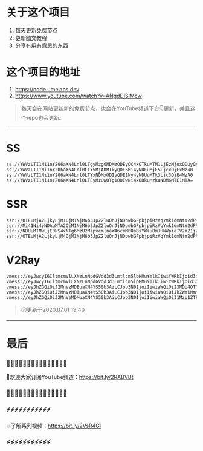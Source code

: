 # 关于这个项目
1. 每天更新免费节点
2. 更新图文教程
3. 分享有用有意思的东西

# 这个项目的地址
1. https://node.umelabs.dev
2. https://www.youtube.com/watch?v=ANgdDISlMcw

> 每天会在网站更新新的免费节点，也会在YouTube频道下方👇更新，并且这个repo也会更新。



---

# SS

```http
ss://YWVzLTI1Ni1nY206aXN4Lnl0LTgyMzg0MDMzQDEyOC4xOTkuMTM1LjEzMjoxODUyOA==
ss://YWVzLTI1Ni1nY206aXN4Lnl0LTY5MjA0MTkyQDE5Mi4yNDEuMjE5LjcxOjExMzk0
ss://YWVzLTI1Ni1nY206aXN4Lnl0LTYxNDMxODIyQDE1Ny4yNDUuMTk3Ljc3OjE4MzA0
ss://YWVzLTI1Ni1nY206aXN4Lnl0LTEyMzUwOTg1QDIwNi4xODkuMzkuNDM6MTE1MTA=
```

# SSR

```http
ssr://OTEuMjA2LjkyLjM1OjM1NjM6b3JpZ2luOnJjNDpwbGFpbjpiRzVqYmk1dmNtY2dPR3gwLz9vYmZzcGFyYW09JnJlbWFya3M9NUwtRTZMLWM1TGljUVEmZ3JvdXA9VEc1amJpNXZjbWM
ssr://Mi41Ni4yNDAuMTA2OjM1NjM6b3JpZ2luOnJjNDpwbGFpbjpiRzVqYmk1dmNtY2dPR3gwLz9vYmZzcGFyYW09JnJlbWFya3M9NUwtRTZMLWM1TGljUWcmZ3JvdXA9VEc1amJpNXZjbWM
ssr://NDUuMTMwLjE0NS4xNTg6MzU2MzpvcmlnaW46cmM0OnBsYWluOmJHNWpiaTV2Y21jZ09HeDAvP29iZnNwYXJhbT0mcmVtYXJrcz01TC1FNkwtYzVMaWNRdyZncm91cD1URzVqYmk1dmNtYw
ssr://OTEuMjA2LjkyLjM4OjM1NjM6b3JpZ2luOnJjNDpwbGFpbjpiRzVqYmk1dmNtY2dPR3gwLz9vYmZzcGFyYW09JnJlbWFya3M9NUwtRTZMLWM1TGljUkEmZ3JvdXA9VEc1amJpNXZjbWM
```

# V2Ray

```http
vmess://eyJwcyI6IltmcmVlLXNzLnNpdGVdd3d3Lmtlcm5lbHMuYmlkIiwiYWRkIjoid3d3Lmtlcm5lbHMuYmlkIiwicG9ydCI6IjQ0MyIsImlkIjoiYWU1NDY5NGUtMTgxMS01OGY0LTMxZmEtYjQ3M2ZkYzRlOTI3IiwiYWlkIjoiMCIsIm5ldCI6IndzIiwidHlwZSI6Im5vbmUiLCJob3N0IjoiL3dzIiwidGxzIjoidGxzIn0=
vmess://eyJwcyI6IltmcmVlLXNzLnNpdGVdd3d3Lmtlcm5lbHMuYmlkIiwiYWRkIjoid3d3Lmtlcm5lbHMuYmlkIiwicG9ydCI6IjgwIiwiaWQiOiI1NDY5ZGQ4ZC04NzA2LWRiZmEtMjNlYS02YzllYjBhMDJlMGEiLCJhaWQiOiIwIiwibmV0Ijoid3MiLCJ0eXBlIjoibm9uZSIsImhvc3QiOiIvd3MiLCJ0bHMiOiJub25lIn0=
vmess://eyJhZGQiOiJ2MnVzMDEuaXN4YS50b3AiLCJob3N0IjoiIiwiaWQiOiI3MDU4OTNiNi1lMDJmLTRkODEtYmMwMi0yZDVmOWU4MmU2YTYiLCJuZXQiOiJ3cyIsInBhdGgiOiJcL3JheSIsInBvcnQiOiI0NDMiLCJwcyI6ImlzeC55dC0wMSIsInRscyI6InRscyIsInYiOjIsImFpZCI6MCwidHlwZSI6Im5vbmUifQo=
vmess://eyJhZGQiOiJ2MnVzMDIuaXN4YS50b3AiLCJob3N0IjoiIiwiaWQiOiJkZWY1MmMwMy05MTRlLTQ3OGItODQ4ZC04NTQ0ZDg5M2JiMzUiLCJuZXQiOiJ3cyIsInBhdGgiOiJcL3JheSIsInBvcnQiOiI0NDMiLCJwcyI6ImlzeC55dC0wMiIsInRscyI6InRscyIsInYiOjIsImFpZCI6MCwidHlwZSI6Im5vbmUifQo=
vmess://eyJhZGQiOiJ2MnVzMDMuaXN4YS50b3AiLCJob3N0IjoiIiwiaWQiOiI1MzU1ZTFiZC1lOTViLTQ4NmItOTA0NS0xMWNlY2MyYmE1NDgiLCJuZXQiOiJ3cyIsInBhdGgiOiJcL3JheSIsInBvcnQiOiI0NDMiLCJwcyI6ImlzeC55dC0wMyIsInRscyI6InRscyIsInYiOjIsImFpZCI6MCwidHlwZSI6Im5vbmUifQo=
```



> 🕖更新于2020.07.01 19:40

---

# 最后
### 🌸🌸🌸🌸🌸🌸🌸🌸🌸🌸🌸🌸🌸🌸🌸

👏欢迎大家订阅YouTube频道：https://bit.ly/2RABVBt

### 🌸🌸🌸🌸🌸🌸🌸🌸🌸🌸🌸🌸🌸🌸🌸



### ⚡️⚡️⚡️⚡️⚡️⚡️⚡️⚡️⚡️⚡️⚡️

💥了解系列视频：https://bit.ly/2VsR4Gi

### ⚡️⚡️⚡️⚡️⚡️⚡️⚡️⚡️⚡️⚡️⚡️